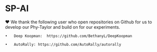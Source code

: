# SP-AI

❤️ We thank the following user who open repositories on Github for us to develop our Phy-Taylor and build on for our experiments.

    •	Deep Koopman:  https://github.com/BethanyL/DeepKoopman
    
    •	AutoRally: https://github.com/AutoRally/autorally
